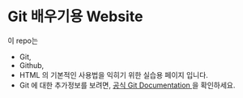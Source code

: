 # Git 배우기용 Website

이 repo는 
* Git, 
* Github, 
* HTML
 의 기본적인 사용법을 익히기 위한 실습용 페이지 입니다.
* Git 에 대한 추가정보를 보려면,
[ 공식 Git Documentation ](https://git-scm.com/) 을 확인하세요. 